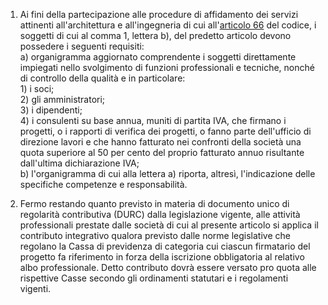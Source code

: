 1. Ai fini della partecipazione alle procedure di affidamento dei servizi attinenti all'architettura e all'ingegneria di cui all'[articolo 66](/index.html?article=articolo-66&version=1) del codice, i soggetti di cui al comma 1, lettera b), del predetto articolo devono possedere i seguenti requisiti:<br>a) organigramma aggiornato comprendente i soggetti direttamente impiegati nello svolgimento di funzioni professionali e tecniche, nonché di controllo della qualità e in particolare:<br>1) i soci;<br>2) gli amministratori;<br>3) i dipendenti;<br>4) i consulenti su base annua, muniti di partita IVA, che firmano i progetti, o i rapporti di verifica dei progetti, o fanno parte dell'ufficio di direzione lavori e che hanno fatturato nei confronti della società una quota superiore al 50 per cento del proprio fatturato annuo risultante dall'ultima dichiarazione IVA;<br>b) l'organigramma di cui alla lettera a) riporta, altresì, l'indicazione delle specifiche competenze e responsabilità.

2. Fermo restando quanto previsto in materia di documento unico di regolarità contributiva (DURC) dalla legislazione vigente, alle attività professionali prestate dalle società di cui al presente articolo si applica il contributo integrativo qualora previsto dalle norme legislative che regolano la Cassa di previdenza di categoria cui ciascun firmatario del progetto fa riferimento in forza della iscrizione obbligatoria al relativo albo professionale. Detto contributo dovrà essere versato pro quota alle rispettive Casse secondo gli ordinamenti statutari e i regolamenti vigenti.